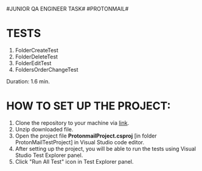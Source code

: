 #JUNIOR QA ENGINEER TASK#
#PROTONMAIL#

  TESTS
=========
1. FolderCreateTest
2. FolderDeleteTest
3. FolderEditTest
4. FoldersOrderChangeTest

Duration: 1.6 min.

HOW TO SET UP THE PROJECT:
===========================
1. Clone the repository to your machine via [link](https://github.com/ElenaKup/ProtonMail-Project/archive/master.zip). 
2. Unzip downloaded file.
3. Open the project file **ProtonmailProject.csproj** [in folder ProtonMailTestProject] in Visual Studio code editor.
4. After setting up the project, you will be able to run the tests using Visual Studio Test Explorer panel.
5. Click "Run All Test" icon in Test Explorer panel.
